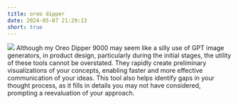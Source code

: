 ```yaml
---
title: oreo dipper
date: 2024-05-07 21:29:13
short: true
---
```


![](oreoDipper.jpg)
Although my Oreo Dipper 9000 may seem like a silly use of GPT image generators, in product design, particularly during the initial stages, the utility of these tools cannot be overstated. They rapidly create preliminary visualizations of your concepts, enabling faster and more effective communication of your ideas. This tool also helps identify gaps in your thought process, as it fills in details you may not have considered, prompting a reevaluation of your approach.
